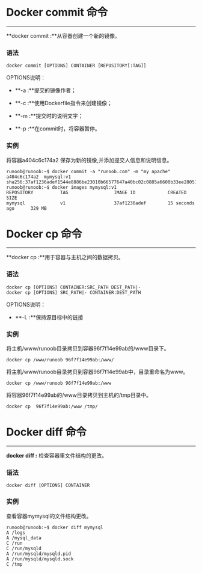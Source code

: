 # Docker commit 命令

------

**docker commit :**从容器创建一个新的镜像。

### 语法

```
docker commit [OPTIONS] CONTAINER [REPOSITORY[:TAG]]
```

OPTIONS说明：

- **-a :**提交的镜像作者；

- **-c :**使用Dockerfile指令来创建镜像；

- **-m :**提交时的说明文字；

- **-p :**在commit时，将容器暂停。

  

### 实例

将容器a404c6c174a2 保存为新的镜像,并添加提交人信息和说明信息。

```
runoob@runoob:~$ docker commit -a "runoob.com" -m "my apache" a404c6c174a2  mymysql:v1 
sha256:37af1236adef1544e8886be23010b66577647a40bc02c0885a6600b33ee28057
runoob@runoob:~$ docker images mymysql:v1
REPOSITORY          TAG                 IMAGE ID            CREATED             SIZE
mymysql             v1                  37af1236adef        15 seconds ago      329 MB
```





# Docker cp 命令

------

**docker cp :**用于容器与主机之间的数据拷贝。

### 语法

```
docker cp [OPTIONS] CONTAINER:SRC_PATH DEST_PATH|-
docker cp [OPTIONS] SRC_PATH|- CONTAINER:DEST_PATH
```

OPTIONS说明：

- **-L :**保持源目标中的链接

### 实例

将主机/www/runoob目录拷贝到容器96f7f14e99ab的/www目录下。

```
docker cp /www/runoob 96f7f14e99ab:/www/
```

将主机/www/runoob目录拷贝到容器96f7f14e99ab中，目录重命名为www。

```
docker cp /www/runoob 96f7f14e99ab:/www
```

将容器96f7f14e99ab的/www目录拷贝到主机的/tmp目录中。

```
docker cp  96f7f14e99ab:/www /tmp/
```



# Docker diff 命令

------

**docker diff :** 检查容器里文件结构的更改。

### 语法

```
docker diff [OPTIONS] CONTAINER
```

### 实例

查看容器mymysql的文件结构更改。

```
runoob@runoob:~$ docker diff mymysql
A /logs
A /mysql_data
C /run
C /run/mysqld
A /run/mysqld/mysqld.pid
A /run/mysqld/mysqld.sock
C /tmp
```